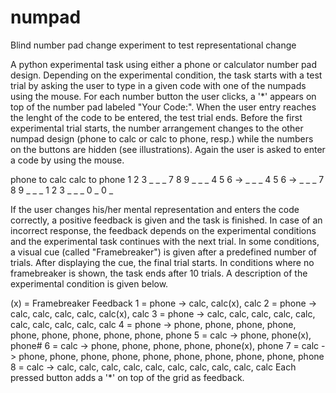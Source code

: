 # numpad
Blind number pad change experiment to test representational change

A python experimental task using either a phone or calculator number pad design. Depending on the experimental condition, the task starts with a test trial by asking the user to type in a given code with one of the numpads using the mouse. For each number button the user clicks, a '*' appears on top of the number pad labeled "Your Code:". When the user entry reaches the lenght of the code to be entered, the test trial ends. Before the first experimental trial starts, the number arrangement changes to the other numpad design (phone to calc or calc to phone, resp.) while the numbers on the buttons are hidden (see illustrations). Again the user is asked to enter a code by using the mouse.

phone to calc             calc to phone
1 2 3      _ _ _          7 8 9      _ _ _
4 5 6  ->  _ _ _          4 5 6  ->  _ _ _
7 8 9      _ _ _          1 2 3      _ _ _
  0        _              0          _

If the user changes his/her mental representation and enters the code correctly, a positive feedback is given and the task is finished. In case of an incorrect response, the feedback depends on the experimental conditions and the experimental task continues with the next trial. In some conditions, a visual cue (called "Framebreaker") is given after a predefined number of trials. After displaying the cue, the final trial starts. In conditions where no framebreaker is shown, the task ends after 10 trials. A description of the experimental condition is given below.

(x) = Framebreaker Feedback
1 = phone -> calc, calc(x), calc
2 = phone -> calc, calc, calc, calc, calc(x), calc
3 = phone -> calc, calc, calc, calc, calc, calc, calc, calc, calc, calc
4 = phone -> phone, phone, phone, phone, phone, phone, phone, phone, phone, phone
5 = calc -> phone, phone(x), phone# 6 = calc -> phone, phone, phone, phone, phone(x), phone
7 = calc -> phone, phone, phone, phone, phone, phone, phone, phone, phone, phone
8 = calc -> calc, calc, calc, calc, calc, calc, calc, calc, calc, calc
Each pressed button adds a '*' on top of the grid as feedback.
